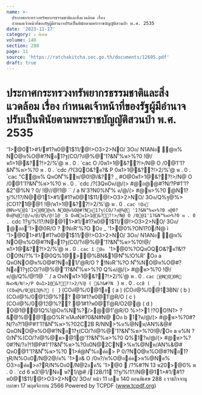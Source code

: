 ```yaml
---
name: >-
  ประกาศกระทรวงทรัพยากรธรรมชาติและสิ่งแวดล้อม เรื่อง
  กำหนดเจ้าหน้าที่ของรัฐผู้มีอำนาจปรับเป็นพินัยตามพระราชบัญญัติสวนป่า พ.ศ. 2535
date: '2023-11-17'
category: ง พิเศษ
volume: 140
section: 288
page: 11
source: 'https://ratchakitcha.soc.go.th/documents/12605.pdf'
draft: true
---
```


# ประกาศกระทรวงทรัพยากรธรรมชาติและสิ่งแวดล้อม เรื่อง กำหนดเจ้าหน้าที่ของรัฐผู้มีอำนาจปรับเป็นพินัยตามพระราชบัญญัติสวนป่า พ.ศ. 2535

'1>@01>#1/#1?พ0@1$11/@!>O3>2>NO/ 3Oอ/ N1ANอ ํ@ห% NO@ห%O@#?Nอ1?ฐ(CO/?อํ@%@'1?&N'็%พ>%?0 !@/พ1>1@&??!>2/%'่@ พ . 0 . `cac O /0พ1>1@&??!>/N@ O /0@1'1?&N'็%พ>%?0 พ . 0 . `cdc /?(3QO&?ค?& P 0พ1>1@&??!>2/%'่@ พ . 0 . `cac "Cํ@ห% QหON'็%ห/@0!@/&?? _ #O@0พ1>1@&??!>/N@ O /0@1'1?&N'็%พ>%?0 พ . 0 . `cdc /?(3QหOค/@/(> #@อ@@#?N/?P#1'1?&2"@%N ? 0/ !@//@!1@ `` / a N'3?N0%N'็% ค/@/(> #@พ>%?0 @N1?ฐ/%!1?/N@@11>#1/#1?พ0@1$11/@!>O3>2>NO/ 3Oอ/Q%ฐ@%>(CO1?1@@1 !@/พ1>1@&??!>2/%'่@ พ . 0 . `cac !Oอ ํ @N%>%@1'1>@0ํ@ห% NO@ห%O@#?Nอ1?ฐ(CO/?อํ@%@ '1?&N'็%พ>%?0 อ@0?0อํ@%@!@/ค/@/Q%/@!1@ _b OหNพ1>1@&??!>/N@ O /0@1'1?&N'็%พ>%?0 พ . 0 . `cdc 1?ฐ/%!1?/N@@11>#1/#1?พ0@1$11/@!>O3>2>NO/ 3Oอ/ @ออ'1>@0R/O ? !NอR'%?O Oอ _ '1>@0%?ON1?0/N@ ì '1>@01>#1/#1?พ0@1$11/@!>O3>2>NO/ 3Oอ/ N1ANอ ํ@ห% NO@ห%O@#?Nอ1?ฐ(CO/?อํ@%@'1?&N'็%พ>%?0!@/พ1>1@&??!>2/%'่@ พ . 0 . `cac î Oอ ` '1>@0%?OQหOQO&?ค?&!?OO!N/?%'1>@0Q%1@>@%BN&1@N'็%!O%R' Oอ a QหONO@ห%O@#?Nอ1/'่@R/O ? !NอR'%?O N'็%NO@ห%O@#?Nอ1?ฐ(CO/?อํ@%@'1?&N'็%พ>%?0 Q%ค/@/(> #@พ>%?0 !@/ค/@/Q%/@!1@ `` / a OหNพ1>1@&??!>2/%'่@ พ . 0 . `cac @NOOR Nพ>N/N!>/P 0พ1>1@&??!>2/%'่@ ( &?&#?N ` ) พ . 0 . `cc8 ( _ ) (COอํ@%/0@12ํ@%? ( ` ) (COอํ@%/0@1อ ( a ) (COอํ@%/0@13BN/ ( b ) (COอํ@%/0@12ํ@%?? @1#1?พ0@1'่@R/O ( c ) (COอํ@%/0@12ํ@%?? @1#1?พ0@1'่@R/O2@@ ( d ) O@1@@1Q%!ํ@Oห%N%?/>@@1'่@R/O %>!>1 !?OO!N1> ? &ํ@%@@1@O%R'ห1AอN#?0&N#N@ Oอ b 1?ค/@/(> #@พ>%?0#?N/?อ?!1@P#1'1?&N'็%พ>%?02C2B R/NN>%ห%@Nห/AN%&@# QหONO@ห%O@#?Nอ1?ฐ(CO/?อํ@%@'1?&N'็%พ>%?0!@/Oอ a ค%N ? 0/N'็%(CO/?อํ@%@พ>@1@'1?&N'็%พ>%?0 Q%1?ค/@/(> #@พ>%?0#?N/?อ?!1@P#1'1?&N'็%พ>%?0อ0N@2CN>%ห%@Nห/AN%&@# QหO@1'1?&N'็%พ>%?0 1>#ํ@N'็%อค์ค> P 0/?NO@ห%O@#?Nอ1?ฐR/N%Oอ0/N@2@/ค% '1>อ& O /0ห?/ห%O@อค์ค>ห%@Nค% O3>อค์ค>อ?R/N%Oอ0/N@2อค% '1>@0  /?%#?N 13 พ20>@0% พ . 0 . `cd 6 พ3!ํ@1/Nอ พ?1/@# /1์2B/11 1?ฐ/%!1?/N@@11>#1/#1?พ0@1$11/@!>O3>2>NO/ 3Oอ/ หน้า 11 เลม 140 ตอนพิเศษ 288 ง ราชกิจจานุเบกษา 17 พฤศจิกายน 2566 Powered by TCPDF (www.tcpdf.org)
